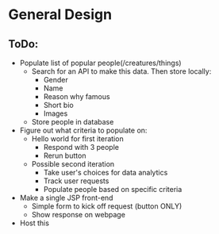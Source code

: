 # General Design

## ToDo:
* Populate list of popular people(/creatures/things)
    * Search for an API to make this data. Then store locally:
        * Gender
        * Name
        * Reason why famous
        * Short bio
        * Images
    * Store people in database
* Figure out what criteria to populate on:
    * Hello world for first iteration
        * Respond with 3 people
        * Rerun button
    * Possible second iteration
        * Take user's choices for data analytics
        * Track user requests
        * Populate people based on specific criteria
* Make a single JSP front-end
    * Simple form to kick off request (button ONLY)
    * Show response on webpage
* Host this